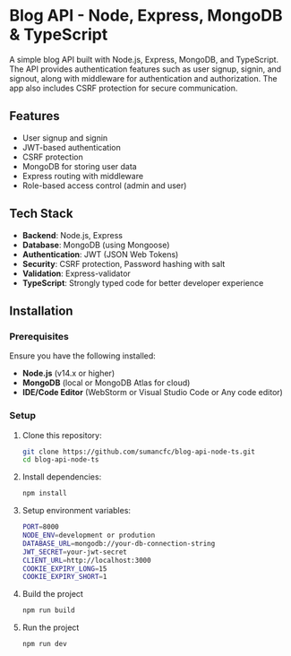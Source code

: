 # Blog API - Node, Express, MongoDB & TypeScript

A simple blog API built with Node.js, Express, MongoDB, and TypeScript. The API provides authentication features such as user signup, signin, and signout, along with middleware for authentication and authorization. The app also includes CSRF protection for secure communication.

## Features

- User signup and signin
- JWT-based authentication
- CSRF protection
- MongoDB for storing user data
- Express routing with middleware
- Role-based access control (admin and user)

## Tech Stack

- **Backend**: Node.js, Express
- **Database**: MongoDB (using Mongoose)
- **Authentication**: JWT (JSON Web Tokens)
- **Security**: CSRF protection, Password hashing with salt
- **Validation**: Express-validator
- **TypeScript**: Strongly typed code for better developer experience

## Installation

### Prerequisites

Ensure you have the following installed:

- **Node.js** (v14.x or higher)
- **MongoDB** (local or MongoDB Atlas for cloud)
- **IDE/Code Editor** (WebStorm or Visual Studio Code or Any code editor)

### Setup

1. Clone this repository:

   ```bash
   git clone https://github.com/sumancfc/blog-api-node-ts.git
   cd blog-api-node-ts
   ```

2. Install dependencies:

   ```bash
   npm install
   ```

3. Setup environment variables:

   ```bash
   PORT=8000
   NODE_ENV=development or prodution
   DATABASE_URL=mongodb://your-db-connection-string
   JWT_SECRET=your-jwt-secret
   CLIENT_URL=http://localhost:3000
   COOKIE_EXPIRY_LONG=15
   COOKIE_EXPIRY_SHORT=1
   ```

4. Build the project

   ```bash
   npm run build
   ```

5. Run the project

   ```bash
   npm run dev
   ```
